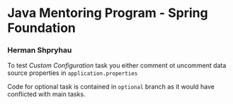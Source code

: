 # Java Mentoring Program - Spring Foundation
### Herman Shpryhau

To test *Custom Configuration* task you either comment ot uncomment data source properties in `application.properties`

Code for optional task is contained in `optional` branch as it would have conflicted with main tasks.
